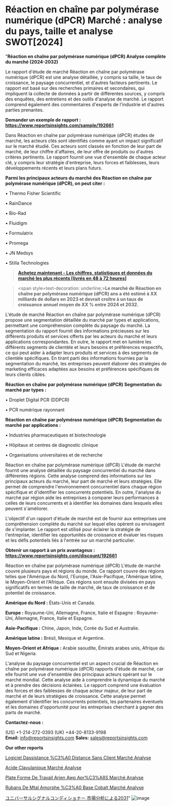 # Réaction en chaîne par polymérase numérique (dPCR) Marché : analyse du pays, taille et analyse SWOT[2024]

"<strong>Réaction en chaîne par polymérase numérique (dPCR) Analyse complète du marché (2024-2032)</strong>

Le rapport d'étude de marché Réaction en chaîne par polymérase numérique (dPCR) est une analyse détaillée, y compris sa taille, le taux de croissance, le paysage concurrentiel, et d'autres facteurs pertinents. Le rapport est basé sur des recherches primaires et secondaires, qui impliquent la collecte de données à partir de différentes sources, y compris des enquêtes, des entretiens et des outils d'analyse de marché. Le rapport comprend également des commentaires d'experts de l'industrie et d'autres parties prenantes.

<strong>Demander un exemple de rapport : </strong><strong><a href=https://www.reportsinsights.com/sample/192661>https://www.reportsinsights.com/sample/192661</a></strong>

Dans Réaction en chaîne par polymérase numérique (dPCR) études de marché, les acteurs clés sont identifiés comme ayant un impact significatif sur le marché étudié. Ces acteurs sont classés en fonction de leur part de marché, de leur chiffre d'affaires, de leur offre de produits ou d'autres critères pertinents. Le rapport fournit une vue d'ensemble de chaque acteur clé, y compris leur stratégie d'entreprise, leurs forces et faiblesses, leurs développements récents et leurs plans futurs.

<strong>Parmi les principaux acteurs du marché des Réaction en chaîne par polymérase numérique (dPCR), on peut citer :</strong>

• Thermo Fisher Scientific

• RainDance

• Bio-Rad

• Fluidigm

• Formulatrix

• Promega

• JN Medsys

• Stilla Technologies

<blockquote><a href=https://reportsinsights.com/buynow/192661><span style=text-decoration: underline;><strong>Achetez maintenant - Les chiffres, statistiques et données du marché les plus récents [livrés en 48 à 72 heures]</strong></span></a></blockquote>
<blockquote>
<div class=group w-full text-gray-800 dark:text-gray-100 border-b border-black/10 dark:border-gray-900/50 bg-gray-50 dark:bg-[#444654]>
<div class=flex p-4 gap-4 text-base md:gap-6 md:max-w-2xl lg:max-w-xl xl:max-w-3xl md:py-6 lg:px-0 m-auto>
<div class=relative flex flex-col w-[calc(100%-50px)] gap-1 md:gap-3 lg:w-[calc(100%-115px)]>
<div class=flex flex-grow flex-col gap-3>
<div class=min-h-[20px] flex flex-col items-start gap-4 whitespace-pre-wrap break-words>
<div class=result-streaming markdown prose w-full break-words dark:prose-invert light>

<span style=text-decoration: underline;><strong>Le marché de Réaction en chaîne par polymérase numérique (dPCR) ans a été estimé à XX milliards de dollars en 2023 et devrait croître à un taux de croissance annuel moyen de XX % entre 2024 et 2032.</strong></span>

</div>
</div>
</div>
</div>
</div>
</div></blockquote>
L'étude de marché Réaction en chaîne par polymérase numérique (dPCR) propose une segmentation détaillée du marché par types et applications, permettant une compréhension complète du paysage du marché. La segmentation du rapport fournit des informations précieuses sur les différents produits et services offerts par les acteurs du marché et leurs applications correspondantes. En outre, le rapport met en lumière les différents segments de clientèle et leurs besoins et préférences respectifs, ce qui peut aider à adapter leurs produits et services à des segments de clientèle spécifiques. En tirant parti des informations fournies par la segmentation du marché, les entreprises peuvent élaborer des stratégies de marketing efficaces adaptées aux besoins et préférences spécifiques de leurs clients cibles.

<strong>Réaction en chaîne par polymérase numérique (dPCR) Segmentation du marché par types :</strong>

• Droplet Digital PCR (DDPCR)

• PCR numérique rayonnant

<strong>Réaction en chaîne par polymérase numérique (dPCR) Segmentation du marché par applications :</strong>

• Industries pharmaceutiques et biotechnologie

• Hôpitaux et centres de diagnostic clinique

• Organisations universitaires et de recherche

Réaction en chaîne par polymérase numérique (dPCR) L'étude de marché fournit une analyse détaillée du paysage concurrentiel du marché dans différentes régions. Cette analyse comprend des informations sur les principaux acteurs du marché, leur part de marché et leurs stratégies. Elle permet de comprendre l'environnement concurrentiel dans chaque région spécifique et d'identifier les concurrents potentiels. En outre, l'analyse du marché par région aide les entreprises à comparer leurs performances à celles de leurs concurrents et à identifier les domaines dans lesquels elles peuvent s'améliorer.

L'objectif d'un rapport d'étude de marché est de fournir aux entreprises une compréhension complète du marché sur lequel elles opèrent ou envisagent de s'implanter. Le rapport est utilisé pour éclairer la stratégie de l'entreprise, identifier les opportunités de croissance et évaluer les risques et les défis potentiels liés à l'entrée sur un marché particulier.

<strong>Obtenir un rapport à un prix avantageux : <a href=https://www.reportsinsights.com/discount/192661>https://www.reportsinsights.com/discount/192661</a></strong>

Réaction en chaîne par polymérase numérique (dPCR) L'étude de marché couvre plusieurs pays et régions du monde. Ce rapport couvre des régions telles que l'Amérique du Nord, l'Europe, l'Asie-Pacifique, l'Amérique latine, le Moyen-Orient et l'Afrique. Ces régions sont ensuite divisées en pays significatifs en termes de taille de marché, de taux de croissance et de potentiel de croissance.

<strong>Amérique du Nord :</strong> États-Unis et Canada.

<strong>Europe :</strong> Royaume-Uni, Allemagne, France, Italie et Espagne : Royaume-Uni, Allemagne, France, Italie et Espagne.

<strong>Asie-Pacifique :</strong> Chine, Japon, Inde, Corée du Sud et Australie.

<strong>Amérique latine :</strong> Brésil, Mexique et Argentine.

<strong>Moyen-Orient et Afrique :</strong> Arabie saoudite, Émirats arabes unis, Afrique du Sud et Nigeria.

L'analyse du paysage concurrentiel est un aspect crucial de Réaction en chaîne par polymérase numérique (dPCR) rapports d'étude de marché, car elle fournit une vue d'ensemble des principaux acteurs opérant sur le marché mondial. Cette analyse aide à comprendre la dynamique du marché et à prendre des décisions éclairées. Le rapport comprend une évaluation des forces et des faiblesses de chaque acteur majeur, de leur part de marché et de leurs stratégies de croissance. Cette analyse permet également d'identifier les concurrents potentiels, les partenaires éventuels et les domaines d'opportunité pour les entreprises cherchant à gagner des parts de marché.

<strong>Contactez-nous :</strong>

(US) +1-214-272-0393
(UK) +44-20-8133-9198
<strong>Email:</strong> <a>info@reportsinsights.com</a>
<strong>Sales:</strong> <a>sales@reportsinsights.com</a>

<strong>Our other reports</strong>

<a href=https://www.linkedin.com/pulse/logiciel-dassistance-%C3%A0-distance-sans-client-march%C3%A9-mtdcf/>Logiciel Dassistance %C3%A0 Distance Sans Client Marché Analyse</a>

<a href=https://www.linkedin.com/pulse/acide-clavulanique-march%C3%A9-taille-part-perspectives-tgjsc/>Acide Clavulanique Marché Analyse</a>

<a href=https://www.linkedin.com/pulse/plate-forme-de-travail-a%C3%A9rien-awp-apr%C3%A8s-march%C3%A9-1pbqf/>Plate Forme De Travail Arien Awp Apr%C3%A8S Marché Analyse</a>

<a href=https://www.linkedin.com/pulse/rubans-de-m%C3%A9tal-amorphe-%C3%A0-base-cobalt-march%C3%A9-8rhtc/>Rubans De Mtal Amorphe %C3%A0 Base Cobalt Marché Analyse</a>

<a href=https://www.linkedin.com/pulse/ユニバーサルシグナルコンディショナー-市場types別エンドユーザー別の新しい分析レポート/>ユニバーサルシグナルコンディショナー 市場分析による2031</a>"
![image](https://github.com/daminid12/RImarketexcellence/assets/158430485/1c74796f-cfa8-41ff-a2cc-1b2fae81978b)
